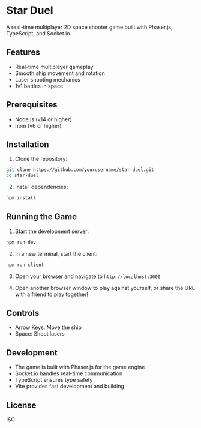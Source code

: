 # Star Duel

A real-time multiplayer 2D space shooter game built with Phaser.js, TypeScript, and Socket.io.

## Features

- Real-time multiplayer gameplay
- Smooth ship movement and rotation
- Laser shooting mechanics
- 1v1 battles in space

## Prerequisites

- Node.js (v14 or higher)
- npm (v6 or higher)

## Installation

1. Clone the repository:

```bash
git clone https://github.com/yourusername/star-duel.git
cd star-duel
```

2. Install dependencies:

```bash
npm install
```

## Running the Game

1. Start the development server:

```bash
npm run dev
```

2. In a new terminal, start the client:

```bash
npm run client
```

3. Open your browser and navigate to `http://localhost:3000`

4. Open another browser window to play against yourself, or share the URL with a friend to play together!

## Controls

- Arrow Keys: Move the ship
- Space: Shoot lasers

## Development

- The game is built with Phaser.js for the game engine
- Socket.io handles real-time communication
- TypeScript ensures type safety
- Vite provides fast development and building

## License

ISC
